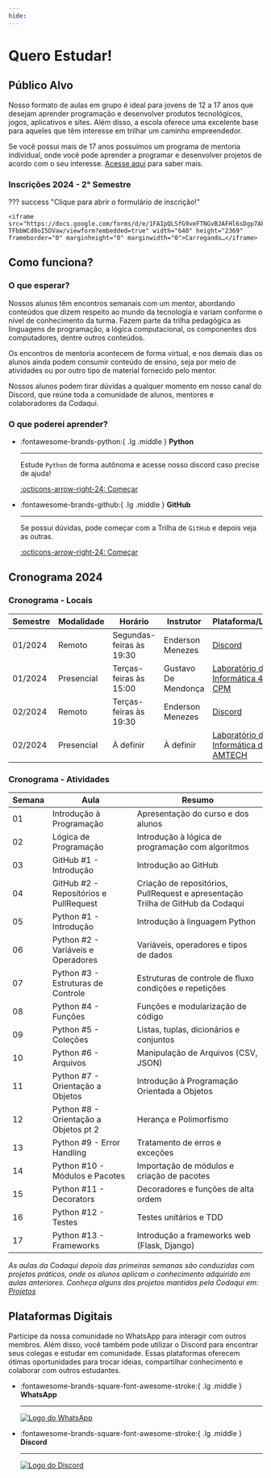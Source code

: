 ```yaml
---
hide:
---
```

# Quero Estudar!

## Público Alvo

Nosso formato de aulas em grupo é ideal para jovens de 12 a 17 anos que desejam aprender programação e desenvolver produtos tecnológicos, jogos, aplicativos e sites. Além disso, a escola oferece uma excelente base para aqueles que têm interesse em trilhar um caminho empreendedor.

Se você possui mais de 17 anos possuímos um programa de mentoria individual, onde você pode aprender a programar e desenvolver projetos de acordo com o seu interesse. [Acesse aqui](./mentoria.md) para saber mais.

### Inscrições 2024 - 2° Semestre

??? success "Clique para abrir o formulário de inscrição!"

    <iframe src="https://docs.google.com/forms/d/e/1FAIpQLSfG9veFTNGvBJAFHl6sDgp7Ak5eKE7SCw-TFbbWCd8oI5DVaw/viewform?embedded=true" width="640" height="2369" frameborder="0" marginheight="0" marginwidth="0">Carregando…</iframe>


## Como funciona?

### O que esperar?

Nossos alunos têm encontros semanais com um mentor, abordando conteúdos que dizem respeito ao mundo da tecnologia e variam conforme o nível de conhecimento da turma. Fazem parte da trilha pedagógica as linguagens de programação, a lógica computacional, os componentes dos computadores, dentre outros conteúdos.

Os encontros de mentoria acontecem de forma virtual, e nos demais dias os alunos ainda podem consumir conteúdo de ensino, seja por meio de atividades ou por outro tipo de material fornecido pelo mentor.

Nossos alunos podem tirar dúvidas a qualquer momento em nosso canal do Discord, que reúne toda a comunidade de alunos, mentores e colaboradores da Codaqui.

### O que poderei aprender?

<div class="grid cards" markdown>

-   :fontawesome-brands-python:{ .lg .middle } __Python__

    ---

    Estude `Python` de forma autônoma e acesse nosso discord caso precise de ajuda!

    [:octicons-arrow-right-24: Começar](../trilhas.md)

-   :fontawesome-brands-github:{ .lg .middle } __GitHub__

    ---

    Se possui dúvidas, pode começar com a Trilha de `GitHub` e depois veja as outras.

    [:octicons-arrow-right-24: Começar](../trilhas.md)

</div>

## Cronograma 2024

### Cronograma - Locais

| Semestre | Modalidade | Horário | Instrutor | Plataforma/Local |
| ---------| ---------- | ------- | --------- | ---------------- |
| 01/2024  | Remoto     | Segundas-feiras às 19:30 | Enderson Menezes | [Discord](https://discord.com/invite/xuTtxqCPpz) |
| 01/2024  | Presencial | Terças-feiras às 15:00   | Gustavo De Mendonça | [Laboratório de Informática 4° CPM](https://maps.app.goo.gl/dBT8RgcEZhw8y9nMA) |
| 02/2024  | Remoto     | Terças-feiras às 19:30   | Enderson Menezes | [Discord](https://discord.com/invite/xuTtxqCPpz) |
| 02/2024  | Presencial | À definir                | À definir        | [Laboratório de Informática da AMTECH](https://maps.app.goo.gl/87DCJcJPze5yNFY78) |

### Cronograma - Atividades

| Semana | Aula | Resumo |
| ------ | ---- | ------ |
| 01     | Introdução à Programação | Apresentação do curso e dos alunos |
| 02     | Lógica de Programação | Introdução à lógica de programação com algoritmos |
| 03     | GitHub #1 - Introdução | Introdução ao GitHub |
| 04     | GitHub #2 - Repositórios e PullRequest | Criação de repositórios, PullRequest e apresentação Trilha de GitHub da Codaqui |
| 05     | Python #1 - Introdução | Introdução à linguagem Python |
| 06     | Python #2 - Variáveis e Operadores | Variáveis, operadores e tipos de dados |
| 07     | Python #3 - Estruturas de Controle | Estruturas de controle de fluxo condições e repetições |
| 08     | Python #4 - Funções | Funções e modularização de código |
| 09     | Python #5 - Coleções | Listas, tuplas, dicionários e conjuntos |
| 10     | Python #6 - Arquivos | Manipulação de Arquivos (CSV, JSON) |
| 11     | Python #7 - Orientação a Objetos | Introdução à Programação Orientada a Objetos |
| 12     | Python #8 - Orientação a Objetos pt 2 | Herança e Polimorfismo |
| 13     | Python #9 - Error Handling | Tratamento de erros e exceções |
| 14     | Python #10 - Módulos e Pacotes | Importação de módulos e criação de pacotes |
| 15     | Python #11 - Decorators | Decoradores e funções de alta ordem |
| 16     | Python #12 - Testes | Testes unitários e TDD |
| 17     | Python #13 - Frameworks | Introdução a frameworks web (Flask, Django) |

_As aulas da Codaqui depois das primeiras semanas são conduzidas com projetos práticos, onde os alunos aplicam o conhecimento adquirido em aulas anteriores. Conheça alguns dos projetos mantidos pela Codaqui em: [Projetos](../projetos.md)_


## Plataformas Digitais

Participe da nossa comunidade no WhatsApp para interagir com outros membros. Além disso, você também pode utilizar o Discord para encontrar seus colegas e estudar em comunidade. Essas plataformas oferecem ótimas oportunidades para trocar ideias, compartilhar conhecimento e colaborar com outros estudantes.

<div class="grid cards" markdown>

-   :fontawesome-brands-square-font-awesome-stroke:{ .lg .middle } __WhatsApp__

    ---

    [![Logo do WhatsApp](https://encrypted-tbn0.gstatic.com/images?q=tbn:ANd9GcTamvOqJHyNAZ_NUjZcXXTVaF3HCd17B-Su_Q&usqp=CAU)](https://chat.whatsapp.com/IvzONDeglw55ySBD71F4Up)

-   :fontawesome-brands-square-font-awesome-stroke:{ .lg .middle } __Discord__

    ---

    [![Logo do Discord](https://assets-global.website-files.com/6257adef93867e50d84d30e2/636e0b5061df29d55a92d945_full_logo_blurple_RGB.svg)](https://discord.com/invite/xuTtxqCPpz)

</div>
